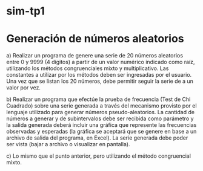 # sim-tp1
# Generación de números aleatorios

a) Realizar un programa de genere una serie de 20 números aleatorios entre 0 y 9999 (4 dígitos) a partir de un valor numérico indicado como raíz, utilizando los métodos congruenciales mixto y multiplicativo. Las constantes a utilizar por los métodos deben ser ingresadas por el usuario.
Una vez que se listan los 20 números, debe permitir seguir la serie de a un valor por vez.

b) Realizar un programa que efectúe la prueba de frecuencia (Test de Chi Cuadrado) sobre una serie generada a través del mecanismo provisto por el lenguaje utilizado para generar números pseudo-aleatorios. La cantidad de números a generar y de subintervalos debe ser recibida como parámetro y la salida generada deberá incluir una gráfica que represente las frecuencias observadas y esperadas (la gráfica se aceptará que se genere en base a un archivo de salida del programa, en Excel).
La serie generada debe poder ser vista (bajar a archivo o visualizar en pantalla).

c) Lo mismo que el punto anterior, pero utilizando el método congruencial mixto.
